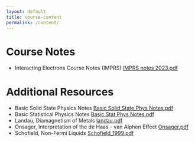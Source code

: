 ```yaml
---
layout: default
title: course-content
permalink: /content/
---
```


# Course Notes
- Interacting Electrons Course Notes (IMPRS) [IMPRS notes 2023.pdf](https://github.com/interacting-electrons/interacting-electrons.github.io/files/10501389/IMPRS.notes.2023.pdf)

# Additional Resources
- Basic Solid State Physics Notes [Basic Solid State Phys Notes.pdf](https://github.com/interacting-electrons/interacting-electrons.github.io/files/10501351/Basic.Solid.State.Phys.Notes.pdf)
- Basic Statistical Physics Notes [Basic Stat Phys Notes.pdf](https://github.com/interacting-electrons/interacting-electrons.github.io/files/10501354/Basic.Stat.Phys.Notes.pdf)
- Landau, Diamagnetism of Metals [landau.pdf](https://github.com/interacting-electrons/interacting-electrons.github.io/files/10501412/landau.pdf)
- Onsager, Interpretation of the de Haas - van Alphen Effect [Onsager.pdf](https://github.com/interacting-electrons/interacting-electrons.github.io/files/10501436/Onsager.pdf)
- Schofield, Non-Fermi Liquids [Schofield_1999.pdf](https://github.com/interacting-electrons/interacting-electrons.github.io/files/10501447/Schofield_1999.pdf)
